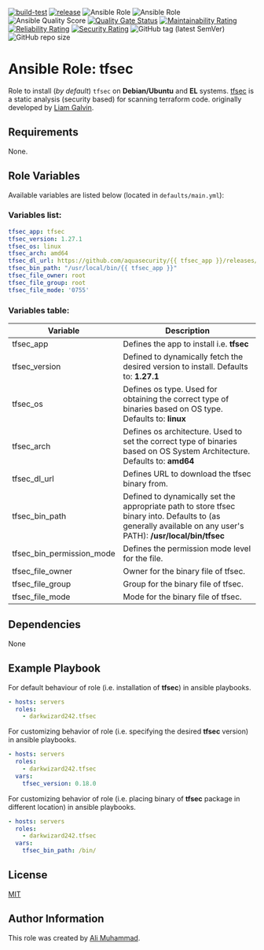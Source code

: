 [![build-test](https://github.com/darkwizard242/ansible-role-tfsec/workflows/build-and-test/badge.svg?branch=master)](https://github.com/darkwizard242/ansible-role-tfsec/actions?query=workflow%3Abuild-and-test) [![release](https://github.com/darkwizard242/ansible-role-tfsec/workflows/release/badge.svg)](https://github.com/darkwizard242/ansible-role-tfsec/actions?query=workflow%3Arelease) ![Ansible Role](https://img.shields.io/ansible/role/48533?color=dark%20green%20) ![Ansible Role](https://img.shields.io/ansible/role/d/48533?label=role%20downloads) ![Ansible Quality Score](https://img.shields.io/ansible/quality/48533?label=ansible%20quality%20score) [![Quality Gate Status](https://sonarcloud.io/api/project_badges/measure?project=ansible-role-tfsec&metric=alert_status)](https://sonarcloud.io/dashboard?id=ansible-role-tfsec) [![Maintainability Rating](https://sonarcloud.io/api/project_badges/measure?project=ansible-role-tfsec&metric=sqale_rating)](https://sonarcloud.io/dashboard?id=ansible-role-tfsec) [![Reliability Rating](https://sonarcloud.io/api/project_badges/measure?project=ansible-role-tfsec&metric=reliability_rating)](https://sonarcloud.io/dashboard?id=ansible-role-tfsec) [![Security Rating](https://sonarcloud.io/api/project_badges/measure?project=ansible-role-tfsec&metric=security_rating)](https://sonarcloud.io/dashboard?id=ansible-role-tfsec) ![GitHub tag (latest SemVer)](https://img.shields.io/github/tag/darkwizard242/ansible-role-tfsec?label=release) ![GitHub repo size](https://img.shields.io/github/repo-size/darkwizard242/ansible-role-tfsec?color=orange&style=flat-square)

# Ansible Role: tfsec

Role to install (_by default_) `tfsec` on **Debian/Ubuntu** and **EL** systems. [tfsec](https://github.com/aquasecurity/tfsec) is a static analysis (security based) for scanning terraform code. originally developed by [Liam Galvin](https://github.com/liamg).

## Requirements

None.

## Role Variables

Available variables are listed below (located in `defaults/main.yml`):

### Variables list:

```yaml
tfsec_app: tfsec
tfsec_version: 1.27.1
tfsec_os: linux
tfsec_arch: amd64
tfsec_dl_url: https://github.com/aquasecurity/{{ tfsec_app }}/releases/download/v{{ tfsec_version }}/{{ tfsec_app }}-{{ tfsec_os }}-{{ tfsec_arch }}
tfsec_bin_path: "/usr/local/bin/{{ tfsec_app }}"
tfsec_file_owner: root
tfsec_file_group: root
tfsec_file_mode: '0755'
```

### Variables table:

Variable                  | Description
------------------------- | -------------------------------------------------------------------------------------------------------------------------------------------------------------
tfsec_app                 | Defines the app to install i.e. **tfsec**
tfsec_version             | Defined to dynamically fetch the desired version to install. Defaults to: **1.27.1**
tfsec_os                  | Defines os type. Used for obtaining the correct type of binaries based on OS type. Defaults to: **linux**
tfsec_arch                | Defines os architecture. Used to set the correct type of binaries based on OS System Architecture. Defaults to: **amd64**
tfsec_dl_url              | Defines URL to download the tfsec binary from.
tfsec_bin_path            | Defined to dynamically set the appropriate path to store tfsec binary into. Defaults to (as generally available on any user's PATH): **/usr/local/bin/tfsec**
tfsec_bin_permission_mode | Defines the permission mode level for the file.
tfsec_file_owner          | Owner for the binary file of tfsec.
tfsec_file_group          | Group for the binary file of tfsec.
tfsec_file_mode           | Mode for the binary file of tfsec.

## Dependencies

None

## Example Playbook

For default behaviour of role (i.e. installation of **tfsec**) in ansible playbooks.

```yaml
- hosts: servers
  roles:
    - darkwizard242.tfsec
```

For customizing behavior of role (i.e. specifying the desired **tfsec** version) in ansible playbooks.

```yaml
- hosts: servers
  roles:
    - darkwizard242.tfsec
  vars:
    tfsec_version: 0.18.0
```

For customizing behavior of role (i.e. placing binary of **tfsec** package in different location) in ansible playbooks.

```yaml
- hosts: servers
  roles:
    - darkwizard242.tfsec
  vars:
    tfsec_bin_path: /bin/
```

## License

[MIT](https://github.com/darkwizard242/ansible-role-tfsec/blob/master/LICENSE)

## Author Information

This role was created by [Ali Muhammad](https://www.alimuhammad.dev/).
